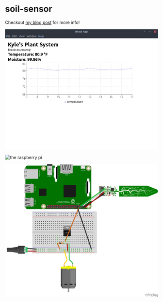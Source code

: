 # soil-sensor

Checkout [my blog post](http://kylepfromer.com/blog/plant-waterer/) for more
info!

![electron react app](./images/electron-app.png)

![the raspberry pi](./images/main.jpg)

![the wiring](./images/plant-waterer.png)
